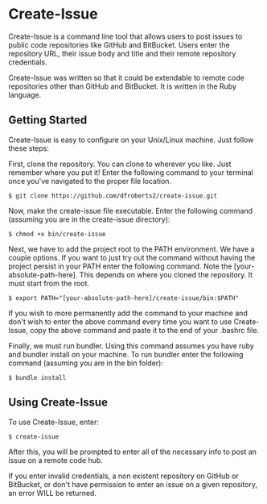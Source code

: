 # Create-Issue

Create-Issue is a command line tool that allows users to post issues to public code repositories like GitHub and BitBucket. Users enter the repository URL, their issue body and title and their remote repository credentials.

Create-Issue was written so that it could be extendable to remote code repositories other than GitHub and BitBucket. It is written in the Ruby language.

## Getting Started
Create-Issue is easy to configure on your Unix/Linux machine. Just follow these steps:

First, clone the repository. You can clone to wherever you like. Just remember where you put it! Enter the following command to your terminal once you've navigated to the proper file location.

```
$ git clone https://github.com/dfroberts2/create-issue.git
```

Now, make the create-issue file executable. Enter the following command (assuming you are in the create-issue directory):
```
$ chmod +x bin/create-issue
```

Next, we have to add the project root to the PATH environment. We have a couple options. If you want to just try out the command without having the project persist in your PATH enter the following command. Note the [your-absolute-path-here]. This depends on where you cloned the repository. It must start from the root.

```
$ export PATH="[your-absolute-path-here]/create-issue/bin:$PATH"
```

If you wish to more permanently add the command to your machine and don't wish to enter the above command every time you want to use Create-Issue, copy the above command and paste it to the end of your .bashrc file.


Finally, we must run bundler. Using this command assumes you have ruby and bundler install on your machine. To run bundler enter the following command (assuming you are in the bin folder):

```
$ bundle install
```

## Using Create-Issue
To use Create-Issue, enter:

```
$ create-issue
```

After this, you will be prompted to enter all of the necessary info to post an issue on a remote code hub.

If you enter invalid credentials, a non existent repository on GitHub or BitBucket, or don't have permission to enter an issue on a given repository, an error WILL be returned.